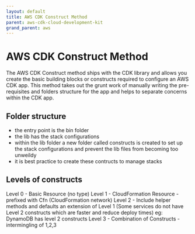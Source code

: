 ```yaml
---
layout: default
title: AWS CDK Construct Method
parent: aws-cdk-cloud-development-kit
grand_parent: aws
---
```


# AWS CDK Construct Method

The AWS CDK Construct method ships with the CDK library and allows you create the basic building blocks or constructs required to configure an AWS CDK app. This method takes out the grunt work of manually writing the pre-requisites and folders structure for the app and helps to separate concerns within the CDK app.

## Folder structure

- the entry point is the bin folder
- the lib has the stack configurations
- within the lib folder a new folder called constructs is created to set up the stack configurations and prevent the lib files from becoming too unweildy
- it is best practice to create these contructs to manage stacks

## Levels of constructs

Level 0 - Basic Resource (no type)
Level 1 - CloudFormation Resource - prefixed with Cfn (CloudFormation network)
Level 2 - Include helper methods and defaults an extension of Level 1 (Some services do not have Level 2 constructs which are faster and reduce deploy times) eg: DynamoDB has level 2 constructs
Level 3 - Combination of Constructs - intermingling of 1,2,3
